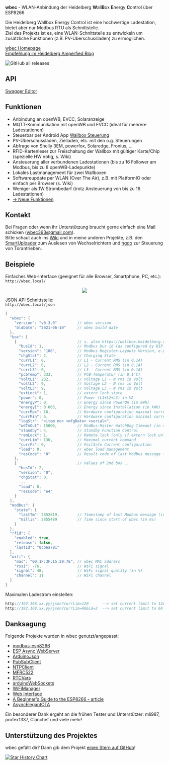 **wbec** - WLAN-Anbindung der Heidelberg **W**all**B**ox **E**nergy **C**ontrol über ESP8266  

Die Heidelberg Wallbox Energy Control ist eine hochwertige Ladestation, bietet aber nur Modbus RTU als Schnittstelle.  
Ziel des Projekts ist es, eine WLAN-Schnittstelle zu entwickeln um zusätzliche Funktionen (z.B. PV-Überschussladen) zu ermöglichen.  

[wbec Homepage](https://steff393.github.io/wbec-site/)  
[Empfehlung im Heidelberg Amperfied Blog](https://www.amperfied.de/de/clever-laden/blog/wbec-fuer-heidelberg-wallbox-energy-control-blog/)  
  
![GitHub all releases](https://img.shields.io/github/downloads/steff393/wbec/total?color=blue&style=flat-square)  

## API

[Swagger Editor](https://editor.swagger.io/?url=https://raw.githubusercontent.com/jb-io/wbec/add-swagger-documentation/api.swagger.yaml)

## Funktionen
- Anbindung an openWB, EVCC, Solaranzeige
- MQTT-Kommunikation mit openWB und EVCC (ideal für mehrere Ladestationen)
- Steuerbar per Android App [Wallbox Steuerung](https://android.chk.digital/ecar-charger-control/) 
- PV-Überschussladen, Zielladen, etc. mit den o.g. Steuerungen
- Abfrage von Shelly 3EM, powerfox, Solaredge, Fronius, ...
- RFID-Kartenleser zur Freischaltung der Wallbox mit gültiger Karte/Chip (spezielle HW nötig, s. Wiki)  
- Ansteuerung aller verbundenen Ladestationen (bis zu 16 Follower am Modbus, bis zu 8 openWB-Ladepunkte)
- Lokales Lastmanagement für zwei Wallboxen
- Softwareupdate per WLAN (Over The Air), z.B. mit PlatformIO oder einfach per Browser (s. Wiki)
- Weniger als 1W Strombedarf (trotz Ansteuerung von bis zu 16 Ladestationen)
- [-> Neue Funktionen](https://steff393.github.io/wbec-site/features.html)

## Kontakt
Bei Fragen oder wenn ihr Unterstützung braucht gerne einfach eine Mail schicken (wbec393@gmail.com).    
Bitte schaut auch ins [Wiki](https://github.com/steff393/wbec/wiki) und in meine anderen Projekte, z.B. den [SmartUploader](https://github.com/steff393/SmartUploader) zum Auslesen von Wechselrichtern und [hgdo](https://github.com/steff393/hgdo) zur Steuerung von Torantrieben.  

## Beispiele
Einfaches Web-Interface (geeignet für alle Browser, Smartphone, PC, etc.):  
`http://wbec.local/`  
<p align="center"> 
  <img src="https://i.ibb.co/3sg0YdL/wbec-web3.png"> 
</p>

JSON API Schnittstelle:  
`http://wbec.local/json`  
```c++
{
  "wbec": {
    "version": "v0.3.0"         // wbec version
    "bldDate": "2021-06-10"     // wbec build date
  },
  "box": [
    {                           // s. also https://wallbox.heidelberg.com/wp-content/uploads/2021/04/EC_ModBus_register_table_20210222.pdf
      "busId": 1,               // Modbus bus id (as configured by DIP switches)
      "version": "108",         // Modbus Register-Layouts Version, e.g. 1.0.8
      "chgStat": 2,             // Charging State
      "currL1": 0,              // L1 - Current RMS (in 0.1A)
      "currL2": 0,              // L2 - Current RMS (in 0.1A)
      "currL3": 0,              // L3 - Current RMS (in 0.1A)
      "pcbTemp": 333,           // PCB-Temperatur (in 0.1°C)
      "voltL1": 232,            // Voltage L1 - N rms in Volt
      "voltL2": 9,              // Voltage L2 - N rms in Volt
      "voltL3": 9,              // Voltage L3 - N rms in Volt
      "extLock": 1,             // extern lock state
      "power": 0,               // Power (L1+L2+L3) in VA
      "energyP": 0,             // Energy since PowerOn (in kWh)
      "energyI": 0.003,         // Energy since Installation (in kWh)
      "currMax": 16,            // Hardware configuration maximal current (in 0.1A)
      "currMin": 6,             // Hardware configuration minimal current (in 0.1A)
      "logStr": "<item no> <mfgDate> <serial>",
      "wdTmOut": 15000,         // ModBus-Master WatchDog Timeout (in ms)
      "standby": 4,             // Standby Function Control 
      "remLock": 1,             // Remote lock (only if extern lock unlocked) 
      "currLim": 130,           // Maximal current command
      "currFs": 0,              // FailSafe Current configuration 
      "load": 0,                // wbec load management
      "resCode": "0"            // Result code of last Modbus message (0 = ok)
    },
    {                           // Values of 2nd box ...
      "busId": 2,
      "version": "0",
      "chgStat": 0,
      ...
      "load": 0,
      "resCode": "e4"
    }
  ],
  "modbus": {
    "state": {
      "lastTm": 2852819,        // Timestamp of last Modbus message (in ms)
      "millis": 2855489         // Time since start of wbec (in ms)
    }
  },
  "rfid": {
    "enabled": true,
    "release": false,
    "lastId": "0cb6a781"
  },
  "wifi": {
    "mac": "00:1F:3F:15:29:7E", // wbec MAC address
    "rssi": -76,                // WiFi signal
    "signal": 48,               // WiFi signal quality (in %)
    "channel": 11               // WiFi channel
  }
}
```

Maximalen Ladestrom einstellen:
```c++
http://192.168.xx.yy/json?currLim=120      --> set current limit to 12A (on the box with id=0, i.e. ModBus Bus-ID=1)
http://192.168.xx.yy/json?currLim=60&id=2  --> set current limit to 6A on the box with id=2 (i.e. ModBus Bus-ID=3)
```

## Danksagung
Folgende Projekte wurden in wbec genutzt/angepasst:  
- [modbus-esp8266](https://github.com/emelianov/modbus-esp8266)
- [ESP Async WebServer](https://github.com/me-no-dev/ESPAsyncWebServer)
- [ArduinoJson](https://github.com/bblanchon/ArduinoJson)
- [PubSubClient](https://github.com/knolleary/PubSubClient)
- [NTPClient](https://github.com/arduino-libraries/NTPClient)
- [MFRC522](https://github.com/miguelbalboa/MFRC522)
- [RTCVars](https://github.com/highno/RTCVars)
- [arduinoWebSockets](https://github.com/Links2004/arduinoWebSockets)
- [WiFiManager](https://github.com/tzapu/WiFiManager)
- [Web Interface](https://RandomNerdTutorials.com)
- [A Beginner's Guide to the ESP8266 - article](https://github.com/tttapa/ESP8266)
- [AsyncElegantOTA](https://github.com/ayushsharma82/AsyncElegantOTA)

Ein besonderer Dank ergeht an die frühen Tester und Unterstützer: mli987, profex1337, Clanchef und viele mehr!

## Unterstützung des Projektes
wbec gefällt dir? Dann gib dem Projekt [einen Stern auf GitHub](https://github.com/steff393/wbec/stargazers)!  

[![Star History Chart](https://api.star-history.com/svg?repos=steff393/wbec&type=Date)](https://star-history.com/#steff393/wbec&Date)
